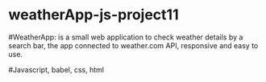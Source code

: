 # weatherApp-js-project11
#WeatherApp: is a small web application to check weather details by a search bar, the app connected to weather.com API, responsive and easy to use.

#Javascript, babel, css, html
